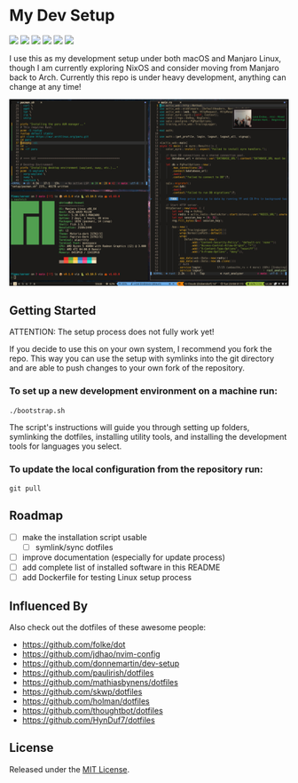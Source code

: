 # My Dev Setup

<p>
	<img src="https://img.shields.io/badge/-Arch-1793D1?style=for-the-badge&logo=ArchLinux&logoColor=white">
	<img src="https://img.shields.io/badge/-Wayland-FFBC00?style=for-the-badge&logo=Wayland&logoColor=black">
	<img src="https://img.shields.io/badge/-Alacritty-F46D01?style=for-the-badge&logo=Alacritty&logoColor=white">
	<img src="https://img.shields.io/badge/-Fish-800080?style=for-the-badge&logo=GNOME-Terminal&logoColor=white">
	<img src="https://img.shields.io/badge/-Neovim-57A143?style=for-the-badge&logo=Neovim&logoColor=white">
	<img src="https://img.shields.io/badge/-Starship-DD0B78?style=for-the-badge&logo=Starship&logoColor=white">
</p>

I use this as my development setup under both macOS and Manjaro Linux, though I am currently exploring NixOS and consider moving from Manjaro back to Arch.
Currently this repo is under heavy development, anything can change at any time!

![](screenshot.png)

## Getting Started

ATTENTION: The setup process does not fully work yet!

If you decide to use this on your own system, I recommend you fork the repo.
This way you can use the setup with symlinks into the git directory
and are able to push changes to your own fork of the repository.

### To set up a new development environment on a machine run:

```shell
./bootstrap.sh
```

The script's instructions will guide you through setting up folders, symlinking the dotfiles,
installing utility tools, and installing the development tools for languages you select.

### To update the local configuration from the repository run:

```shell
git pull
```

## Roadmap

- [ ] make the installation script usable
	- [ ] symlink/sync dotfiles
- [ ] improve documentation (especially for update process)
- [ ] add complete list of installed software in this README
- [ ] add Dockerfile for testing Linux setup process

## Influenced By

Also check out the dotfiles of these awesome people:

- https://github.com/folke/dot
- https://github.com/jdhao/nvim-config
- https://github.com/donnemartin/dev-setup
- https://github.com/paulirish/dotfiles
- https://github.com/mathiasbynens/dotfiles
- https://github.com/skwp/dotfiles
- https://github.com/holman/dotfiles
- https://github.com/thoughtbot/dotfiles
- https://github.com/HynDuf7/dotfiles

## License

Released under the [MIT License](LICENSE).
